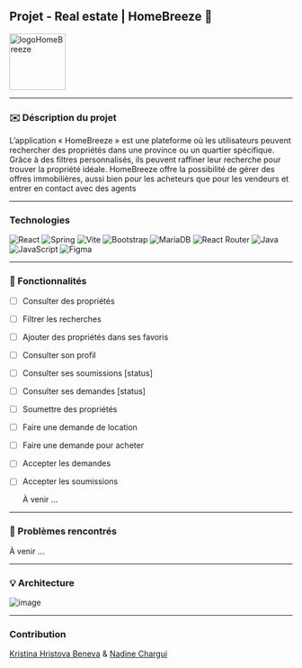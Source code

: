 ## Projet - Real estate | HomeBreeze :house_with_garden:

<img src=https://github.com/user-attachments/assets/eafa3911-4fe1-4fe1-a344-2a3e2e5e667f alt="logoHomeBreeze" style="width: 100px; height: 100px;" >


---
###  :envelope: Déscription du projet

L’application « HomeBreeze » est une plateforme où les utilisateurs peuvent rechercher des propriétés dans une province ou un quartier spécifique.
Grâce à des filtres personnalisés, ils peuvent raffiner leur recherche pour trouver la propriété idéale.
HomeBreeze offre la possibilité de gérer des offres immobilières, aussi bien pour les acheteurs que pour les vendeurs et entrer en contact avec des agents

---
### Technologies 
![React](https://img.shields.io/badge/react-%2320232a.svg?style=for-the-badge&logo=react&logoColor=%2361DAFB)
![Spring](https://img.shields.io/badge/spring-%236DB33F.svg?style=for-the-badge&logo=spring&logoColor=white)
![Vite](https://img.shields.io/badge/vite-%23646CFF.svg?style=for-the-badge&logo=vite&logoColor=white)
![Bootstrap](https://img.shields.io/badge/bootstrap-%238511FA.svg?style=for-the-badge&logo=bootstrap&logoColor=white)
![MariaDB](https://img.shields.io/badge/MariaDB-003545?style=for-the-badge&logo=mariadb&logoColor=white)
![React Router](https://img.shields.io/badge/React_Router-CA4245?style=for-the-badge&logo=react-router&logoColor=white)
![Java](https://img.shields.io/badge/java-%23ED8B00.svg?style=for-the-badge&logo=openjdk&logoColor=white)
![JavaScript](https://img.shields.io/badge/javascript-%23323330.svg?style=for-the-badge&logo=javascript&logoColor=%23F7DF1E)
![Figma](https://img.shields.io/badge/figma-%23F24E1E.svg?style=for-the-badge&logo=figma&logoColor=white)


---
### :sparkler: Fonctionnalités

- [ ] Consulter des propriétés
- [ ] Filtrer les recherches
- [ ] Ajouter des propriétés dans ses favoris
- [ ] Consulter son profil
- [ ] Consulter ses soumissions [status]
- [ ] Consulter ses demandes [status]
- [ ] Soumettre des propriétés
- [ ] Faire une demande de location
- [ ] Faire une demande pour acheter
- [ ] Accepter les demandes
- [ ] Accepter les soumissions
      
   À venir ...
---

### :dart: Problèmes rencontrés

  À venir ...
  
---
### :bulb: Architecture

![image](https://github.com/user-attachments/assets/6f672107-270a-46a9-96d0-e79003c30ac2)

---
### Contribution
[Kristina Hristova Beneva](https://github.com/kbeneva) & [Nadine Chargui](https://github.com/Nchargui) 




